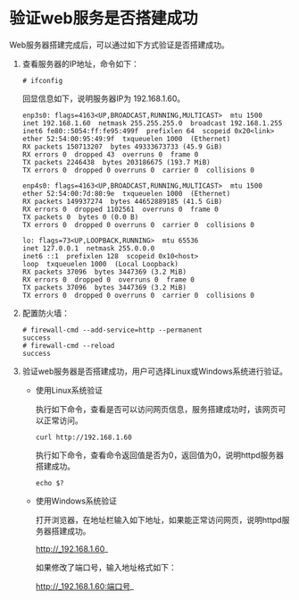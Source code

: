 # 验证web服务是否搭建成功<a name="ZH-CN_TOPIC_0186985201"></a>

Web服务器搭建完成后，可以通过如下方式验证是否搭建成功。

1.  查看服务器的IP地址，命令如下：

    ```
    # ifconfig
    ```

    回显信息如下，说明服务器IP为 192.168.1.60。

    ```
    enp3s0: flags=4163<UP,BROADCAST,RUNNING,MULTICAST>  mtu 1500
    inet 192.168.1.60  netmask 255.255.255.0  broadcast 192.168.1.255
    inet6 fe80::5054:ff:fe95:499f  prefixlen 64  scopeid 0x20<link>
    ether 52:54:00:95:49:9f  txqueuelen 1000  (Ethernet)
    RX packets 150713207  bytes 49333673733 (45.9 GiB)
    RX errors 0  dropped 43  overruns 0  frame 0
    TX packets 2246438  bytes 203186675 (193.7 MiB)
    TX errors 0  dropped 0 overruns 0  carrier 0  collisions 0
    
    enp4s0: flags=4163<UP,BROADCAST,RUNNING,MULTICAST>  mtu 1500
    ether 52:54:00:7d:80:9e  txqueuelen 1000  (Ethernet)
    RX packets 149937274  bytes 44652889185 (41.5 GiB)
    RX errors 0  dropped 1102561  overruns 0  frame 0
    TX packets 0  bytes 0 (0.0 B)
    TX errors 0  dropped 0 overruns 0  carrier 0  collisions 0
    
    lo: flags=73<UP,LOOPBACK,RUNNING>  mtu 65536
    inet 127.0.0.1  netmask 255.0.0.0
    inet6 ::1  prefixlen 128  scopeid 0x10<host>
    loop  txqueuelen 1000  (Local Loopback)
    RX packets 37096  bytes 3447369 (3.2 MiB)
    RX errors 0  dropped 0  overruns 0  frame 0
    TX packets 37096  bytes 3447369 (3.2 MiB)
    TX errors 0  dropped 0 overruns 0  carrier 0  collisions 0
    ```

2.  配置防火墙：

    ```
    # firewall-cmd --add-service=http --permanent
    success
    # firewall-cmd --reload
    success
    ```

3.  验证web服务器是否搭建成功，用户可选择Linux或Windows系统进行验证。
    -   使用Linux系统验证

        执行如下命令，查看是否可以访问网页信息，服务搭建成功时，该网页可以正常访问。

        ```
        curl http://192.168.1.60
        ```

        执行如下命令，查看命令返回值是否为0，返回值为0，说明httpd服务器搭建成功。

        ```
        echo $?
        ```


    -   使用Windows系统验证

        打开浏览器，在地址栏输入如下地址，如果能正常访问网页，说明httpd服务器搭建成功。

        http://_192.168.1.60_

        如果修改了端口号，输入地址格式如下：

        http://_192.168.1.60:端口号_



